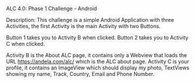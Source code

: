 ALC 4.0: Phase 1 Challenge - Android

Description:
This challenge is a simple Android Application with three Activities, the first Activity is the main Activity with two Buttons.

Button 1 takes you to Activity B when clicked.
Button 2 takes you to Activity C when clicked.

Activity B is the About ALC page, 
it contains only a Webview that loads the URL https://andela.com/alc/ which is the ALC about page.
Activity C is your profile, it contains an ImageView which should display my photo,
TextViews showing my name, Track, Country, Email and Phone Number.
